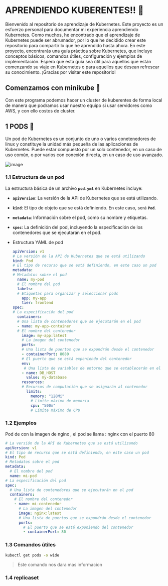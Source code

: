 # APRENDIENDO KUBERENTES!! 📝  
Bienvenido al repositorio de aprendizaje de Kubernetes. Este proyecto es un esfuerzo personal para documentar mi experiencia aprendiendo Kubernetes. Como muchos, he encontrado que el aprendizaje de Kubernetes puede ser abrumador, por lo que he decidido crear este repositorio para compartir lo que he aprendido hasta ahora. En este proyecto, encontrarás una guía práctica sobre Kubernetes, que incluye conceptos básicos, comandos útiles, configuración y ejemplos de implementación. Espero que esta guía sea útil para aquellos que están comenzando su viaje en Kubernetes o para aquellos que desean refrescar su conocimiento. ¡Gracias por visitar este repositorio!

## Comenzamos con minikube 🚀  
Con este programa podemos hacer un cluster de kuberentes de forma local
de manera que podramos usar nuestro equipo si usar servidores como AWS, y con ello costos 
de cluster.

## 1 PODS 🚀  

Un pod de Kubernetes es un conjunto de uno o varios conetenedores de linux y constituye la unidad más pequeña de las aplicaciones de Kubernetes. Puede estar compuesto por un solo contenedor, en un caso de uso común, o por varios con conexión directa, en un caso de uso avanzado.

![image](https://user-images.githubusercontent.com/75830958/228514343-a7986836-1d64-4919-a581-05fa6fb159c3.png)

### 1.1 Estructura de un pod

La estructura básica de un archivo **`pod.yml`** en Kubernetes incluye:

- **`apiVersion`**: La versión de la API de Kubernetes que se está utilizando.
- **`kind`**: El tipo de objeto que se está definiendo. En este caso, será **`Pod`**.
- **`metadata`**: Información sobre el pod, como su nombre y etiquetas.
- **`spec`**: La definición del pod, incluyendo la especificación de los contenedores que se ejecutarán en el pod.
- Estructura YAML de pod
    
    ```yaml
    apiVersion: v1 
    # La versión de la API de Kubernetes que se está utilizando
    kind: Pod 
    # El tipo de recurso que se está definiendo, en este caso un pod
    metadata: 
    # Metadatos sobre el pod
      name: my-pod 
      # El nombre del pod
      labels: 
      # Etiquetas para organizar y seleccionar pods
        app: my-app
        tier: frontend
    spec: 
    # La especificación del pod
      containers: 
      # Una lista de contenedores que se ejecutarán en el pod
      - name: my-app-container 
      # El nombre del contenedor
        image: my-app:latest 
        # La imagen del contenedor
        ports: 
        # Una lista de puertos que se expondrán desde el contenedor
        - containerPort: 8080 
        # El puerto que se está exponiendo del contenedor
        env:
         # Una lista de variables de entorno que se establecerán en el contenedor
        - name: DB_HOST
          value: my-database
        resources: 
        # Recursos de computación que se asignarán al contenedor
          limits:
            memory: "128Mi" 
            # Límite máximo de memoria
            cpu: "500m" 
            # Límite máximo de CPU
    ```
### 1.2 Ejemplos

Pod de con la imagen de nginx , el pod se llama : nginx con el puerto 80

```yaml
# La versión de la API de Kubernetes que se está utilizando
apiVersion: v1
# El tipo de recurso que se está definiendo, en este caso un pod
kind: Pod
# Metadatos sobre el pod
metadata:
  # El nombre del pod
  name: mi-pod
# La especificación del pod
spec:
  # Una lista de contenedores que se ejecutarán en el pod
  containers:
    # El nombre del contenedor
    - name: mi-contenedor
      # La imagen del contenedor
      image: nginx:latest
      # Una lista de puertos que se expondrán desde el contenedor
      ports:
        # El puerto que se está exponiendo del contenedor
        - containerPort: 80

```

### 1.3 Comandos útiles

```bash
kubectl get pods -o wide
```

> Este comando nos dara mas informacion
> 
### 1.4 replicaset
